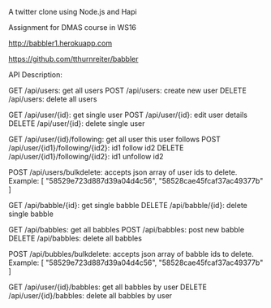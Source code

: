 A twitter clone using Node.js and Hapi

Assignment for DMAS course in WS16

http://babbler1.herokuapp.com

https://github.com/tthurnreiter/babbler

API Description:

GET /api/users: get all users
POST /api/users: create new user
DELETE /api/users: delete all users

GET /api/user/{id}: get single user
POST /api/user/{id}: edit user details
DELETE /api/user/{id}: delete single user

GET /api/user/{id}/following: get all user this user follows
POST /api/user/{id1}/following/{id2}: id1 follow id2
DELETE /api/user/{id1}/following/{id2}: id1 unfollow id2

POST /api/users/bulkdelete: accepts json array of user ids to delete. Example: [ "58529e723d887d39a04d4c56", "58528cae45fcaf37ac49377b" ]

GET /api/babble/{id}: get single babble
DELETE /api/babble/{id}: delete single babble

GET /api/babbles: get all babbles
POST /api/babbles: post new babble
DELETE /api/babbles: delete all babbles

POST /api/bubbles/bulkdelete: accepts json array of babble ids to delete. Example: [ "58529e723d887d39a04d4c56", "58528cae45fcaf37ac49377b" ]

GET /api/user/{id}/babbles: get all babbles by user
DELETE /api/user/{id}/babbles: delete all babbles by user

